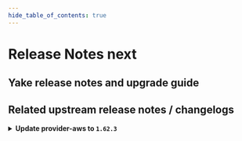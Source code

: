 ```yaml
---
hide_table_of_contents: true
---
```


# Release Notes next

## Yake release notes and upgrade guide

## Related upstream release notes / changelogs


<details>
<summary><b>Update provider-aws to <code>1.62.3</code></b></summary>

# [gardener/gardener-extension-provider-aws]

## 🏃 Others

- `[DEVELOPER]` run `make generate` for release- and bump-commits (again) by @kon-angelo [#1400]


</details>
